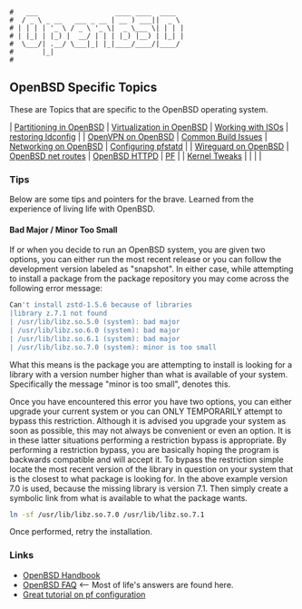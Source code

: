 ```text
#   ___                   ____ ____  ____
#  / _ \ _ __   ___ _ __ | __ ) ___||  _ \
# | | | | '_ \ / _ \ '_ \|  _ \___ \| | | |
# | |_| | |_) |  __/ | | | |_) |__) | |_| |
#  \___/| .__/ \___|_| |_|____/____/|____/
#       |_|
#
```

OpenBSD Specific Topics
-----------------------

These are Topics that are specific to the OpenBSD operating system.

| [Partitioning in OpenBSD](OpenBSD_Partitioning) | [Virtualization in OpenBSD](vmm)    | [Working with ISOs](openbsd-iso)     | [restoring ldconfig](ldconfig) |
| [OpenVPN on OpenBSD](open-openvpn)              | [Common Build Issues](build-issues) | [Networking on OpenBSD](openbsd-net) | [Configuring pfstatd](pfstatd) |
| [Wireguard on OpenBSD](openbsd-wireguard)       | [OpenBSD net routes](openbsd-route) | [OpenBSD HTTPD](openbsd-httpd)       | [PF](pf)                       |
| [Kernel Tweaks](kern-tweaks)                    |                                     |                                      |                                |

### Tips

Below are some tips and pointers for the brave. Learned from the experience of living life with OpenBSD.

#### Bad Major / Minor Too Small

If or when you decide to run an OpenBSD system, you are given two options, you can either run the most recent
release or you can follow the development version labeled as "snapshot". In either case, while attempting to
install a package from the package repository you may come across the following error message:

```bash
Can't install zstd-1.5.6 because of libraries
|library z.7.1 not found
| /usr/lib/libz.so.5.0 (system): bad major
| /usr/lib/libz.so.6.0 (system): bad major
| /usr/lib/libz.so.6.1 (system): bad major
| /usr/lib/libz.so.7.0 (system): minor is too small
```

What this means is the package you are attempting to install is looking for a library with a version number
higher than what is available of your system. Specifically the message "minor is too small", denotes this. 

Once you have encountered this error you have two options, you can either upgrade your current system or you
can ONLY TEMPORARILY attempt to bypass this restriction. Although it is advised you upgrade your system as
soon as possible, this may not always be convenient or even an option. It is in these latter situations
performing a restriction bypass is appropriate. By performing a restriction bypass, you are basically hoping
the program is backwards compatible and will accept it. To bypass the restriction simple locate the most
recent version of the library in question on your system that is the closest to what package is looking for.
In the above example version 7.0 is used, because the missing library is version 7.1. Then simply create a
symbolic link from what is available to what the package wants. 

```bash
ln -sf /usr/lib/libz.so.7.0 /usr/lib/libz.so.7.1
```

Once performed, retry the installation.

### Links

- [OpenBSD Handbook](https://www.openbsdhandbook.com/)
- [OpenBSD FAQ](https://openbsd.org/faq) <-- Most of life's answers are found here.
- [Great tutorial on pf configuration](https://www.digitalocean.com/community/tutorials/how-to-configure-packet-filter-pf-on-freebsd-12-1)
